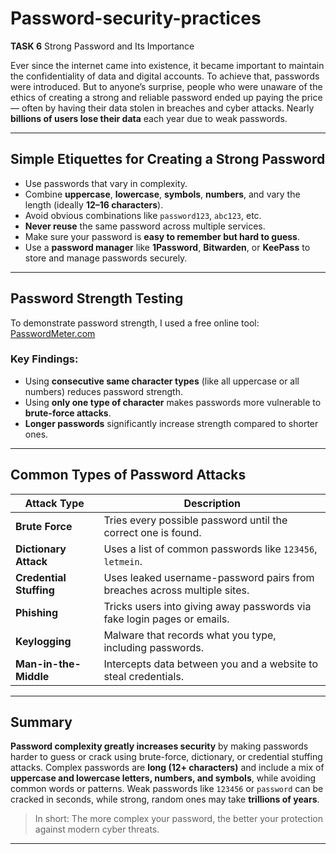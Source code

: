 # Password-security-practices
**TASK 6** 
Strong Password and Its Importance

Ever since the internet came into existence, it became important to maintain the confidentiality of data and digital accounts. To achieve that, passwords were introduced. But to anyone’s surprise, people who were unaware of the ethics of creating a strong and reliable password ended up paying the price — often by having their data stolen in breaches and cyber attacks. Nearly **billions of users lose their data** each year due to weak passwords.

---

## Simple Etiquettes for Creating a Strong Password

- Use passwords that vary in complexity.
- Combine **uppercase**, **lowercase**, **symbols**, **numbers**, and vary the length (ideally **12–16 characters**).
- Avoid obvious combinations like `password123`, `abc123`, etc.
- **Never reuse** the same password across multiple services.
- Make sure your password is **easy to remember but hard to guess**.
- Use a **password manager** like **1Password**, **Bitwarden**, or **KeePass** to store and manage passwords securely.

---

## Password Strength Testing

To demonstrate password strength, I used a free online tool: [PasswordMeter.com](https://www.passwordmeter.com)

### Key Findings:
- Using **consecutive same character types** (like all uppercase or all numbers) reduces password strength.
- Using **only one type of character** makes passwords more vulnerable to **brute-force attacks**.
- **Longer passwords** significantly increase strength compared to shorter ones.

---

## Common Types of Password Attacks

| Attack Type            | Description |
|------------------------|-------------|
| **Brute Force**        | Tries every possible password until the correct one is found. |
| **Dictionary Attack**  | Uses a list of common passwords like `123456`, `letmein`. |
| **Credential Stuffing**| Uses leaked username-password pairs from breaches across multiple sites. |
| **Phishing**           | Tricks users into giving away passwords via fake login pages or emails. |
| **Keylogging**         | Malware that records what you type, including passwords. |
| **Man-in-the-Middle**  | Intercepts data between you and a website to steal credentials. |

---

## Summary

**Password complexity greatly increases security** by making passwords harder to guess or crack using brute-force, dictionary, or credential stuffing attacks. Complex passwords are **long (12+ characters)** and include a mix of **uppercase and lowercase letters, numbers, and symbols**, while avoiding common words or patterns. Weak passwords like `123456` or `password` can be cracked in seconds, while strong, random ones may take **trillions of years**. 

> In short: The more complex your password, the better your protection against modern cyber threats.

---
